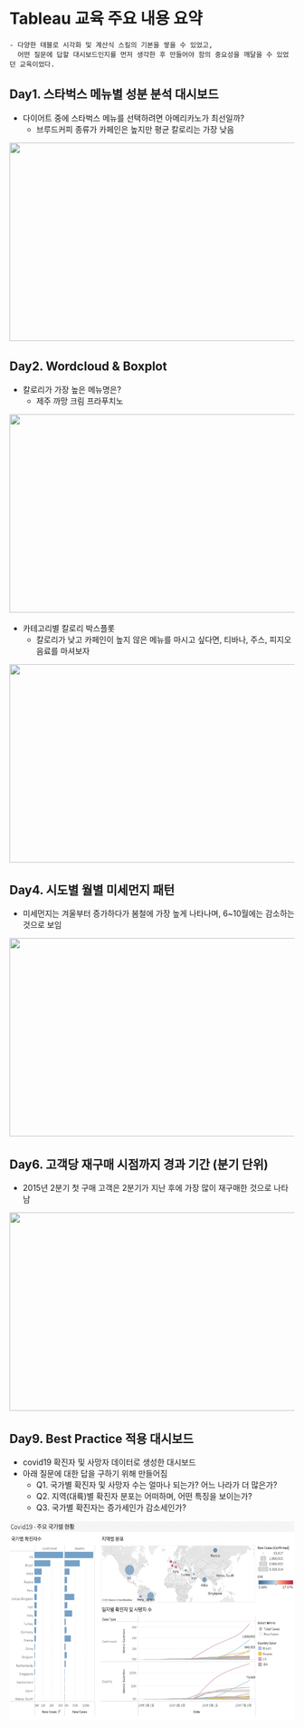 # Tableau 교육 주요 내용 요약
```
- 다양한 태블로 시각화 및 계산식 스킬의 기본을 쌓을 수 있었고, 
  어떤 질문에 답할 대시보드인지를 먼저 생각한 후 만들어야 함의 중요성을 깨달을 수 있었던 교육이었다.

```

## Day1. 스타벅스 메뉴별 성분 분석 대시보드
- 다이어트 중에 스타벅스 메뉴를 선택하려면 아메리카노가 최선일까?
	- 브루드커피 종류가 카페인은 높지만 평균 칼로리는 가장 낮음
<img src="./Day1_Starbucks menu&store/1-6. 대시보드.png" width="600" height="350">


## Day2. Wordcloud & Boxplot
- 칼로리가 가장 높은 메뉴명은?
	- 제주 까망 크림 프라푸치노
<img src="./Day2_Wordcloud&Boxplot/image/칼로리가 높은 메뉴명 워드클라우드.png" width="600" height="350">

- 카테고리별 칼로리 박스플롯
	- 칼로리가 낮고 카페인이 높지 않은 메뉴를 마시고 싶다면, 티바나, 주스, 피지오 음료를 마셔보자
<img src="./Day2_Wordcloud&Boxplot/image/메뉴별 칼로리 박스플롯.png" width="600" height="350">


## Day4. 시도별 월별 미세먼지 패턴
- 미세먼지는 겨울부터 증가하다가 봄철에 가장 높게 나타나며, 6~10월에는 감소하는 것으로 보임 
<img src="./Day4_Time Analysis/image/02. 시도별 월별 미세먼지.png" width="600" height="350">


## Day6. 고객당 재구매 시점까지 경과 기간 (분기 단위)
- 2015년 2분기 첫 구매 고객은 2분기가 지난 후에 가장 많이 재구매한 것으로 나타남
<img src="./Day6_LOD&Table Calculation/image/05. 고객당 재구매 시점까지 경과 기간.png" width="600" height="350">

## Day9. Best Practice 적용 대시보드
- covid19 확진자 및 사망자 데이터로 생성한 대시보드
- 아래 질문에 대한 답을 구하기 위해 만들어짐
	- Q1. 국가별 확진자 및 사망자 수는 얼마나 되는가? 어느 나라가 더 많은가?
	- Q2. 지역(대륙)별 확진자 분포는 어떠하며, 어떤 특징을 보이는가?
	- Q3. 국가별 확진자는 증가세인가 감소세인가?
<img src="./Day9_best practice/01. best practice.png" width="600" height="350">
